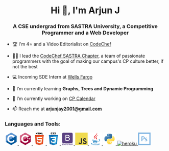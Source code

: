 <h1 align="center">Hi 👋, I'm Arjun J</h1>
<h3 align="center">A CSE undergrad from SASTRA University, a Competitive Programmer and a Web Developer</h3>

- 🏆 I'm 4⭐ and a Video Editorialist on [CodeChef](https://www.codechef.com/users/karanarjunjr)

- 👨‍💼 I lead the [CodeChef SASTRA Chapter](https://www.instagram.com/codechefsastra), a team of passionate programmers with the goal of making our campus's CP culture better, if not the best

- 💻 Incoming SDE Intern at [Wells Fargo](https://wellsfargo.com)

- 🌱 I’m currently learning **Graphs, Trees and Dynamic Programming**

- 🔭 I’m currently working on [CP Calendar](https://github.com/karanarjunjr/cp-calendar)

- 📫 Reach me at **arjunjay2001@gmail.com**


          
<h3 align="left">Languages and Tools:</h3>
<p align="left"> 
      <a href="https://www.cprogramming.com/" target="_blank"> <img
          src="https://raw.githubusercontent.com/devicons/devicon/master/icons/c/c-original.svg" alt="c" width="40"
          height="40" /> </a>
      <a href="https://www.w3schools.com/cpp/" target="_blank"> <img
          src="https://raw.githubusercontent.com/devicons/devicon/master/icons/cplusplus/cplusplus-original.svg"
          alt="cplusplus" width="40" height="40" /> </a>
      <a href="https://www.w3.org/html/" target="_blank"> <img
              src="https://raw.githubusercontent.com/devicons/devicon/master/icons/html5/html5-original-wordmark.svg" alt="html5"
              width="40" height="40" /> </a>
      <a href="https://www.w3schools.com/css/" target="_blank"> <img
          src="https://raw.githubusercontent.com/devicons/devicon/master/icons/css3/css3-original-wordmark.svg" alt="css3"
          width="40" height="40" /> </a>
      <a href="https://getbootstrap.com" target="_blank"> <img
          src="https://raw.githubusercontent.com/devicons/devicon/master/icons/bootstrap/bootstrap-plain-wordmark.svg"
          alt="bootstrap" width="40" height="40" /> </a>
      <a href="https://developer.mozilla.org/en-US/docs/Web/JavaScript" target="_blank"> <img
          src="https://raw.githubusercontent.com/devicons/devicon/master/icons/javascript/javascript-original.svg"
          alt="javascript" width="40" height="40" /> </a>
      <a href="https://www.java.com" target="_blank"> <img
          src="https://raw.githubusercontent.com/devicons/devicon/master/icons/java/java-original.svg" alt="java" width="40"
          height="40" /> </a>
      <a href="https://www.python.org" target="_blank"> <img
          src="https://raw.githubusercontent.com/devicons/devicon/master/icons/python/python-original.svg" alt="python"
          width="40" height="40" /> </a>
       <a href="https://heroku.com" target="_blank"> <img
      src="https://www.vectorlogo.zone/logos/heroku/heroku-icon.svg" alt="heroku" width="40" height="40" /> </a> 
      <a href="https://www.photoshop.com/en" target="_blank"> <img
      src="https://raw.githubusercontent.com/devicons/devicon/master/icons/photoshop/photoshop-line.svg" alt="photoshop"
      width="40" height="40" /></a> 
    </p>
